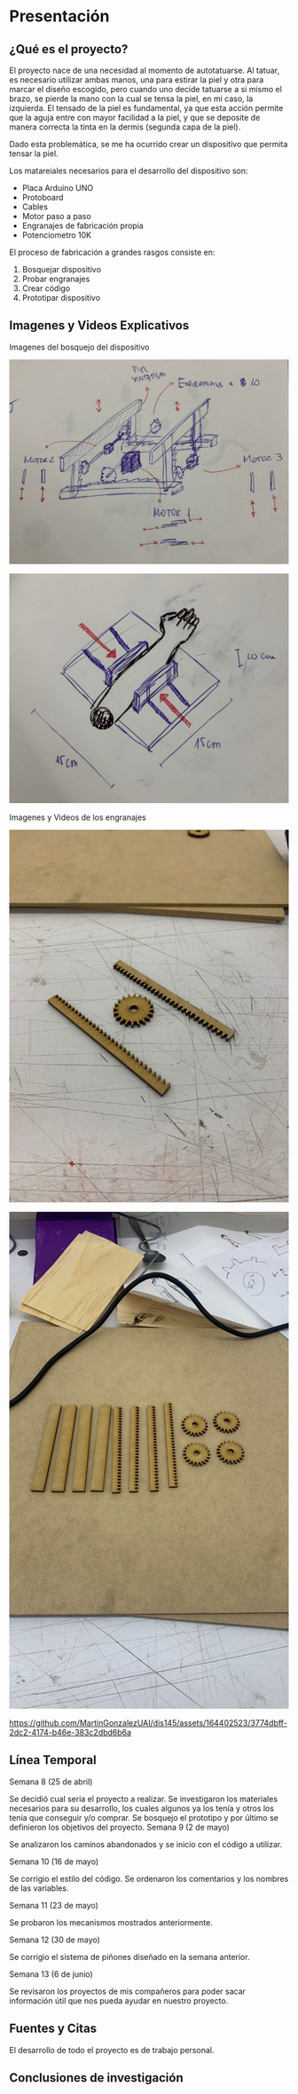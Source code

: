 # Presentación

## ¿Qué es el proyecto?

El proyecto nace de una necesidad al momento de autotatuarse. Al tatuar, es necesario utilizar ambas manos, una para estirar la piel y otra para marcar el diseño escogido, pero cuando uno decide tatuarse a si mismo el brazo, se pierde la mano con la cual se tensa la piel, en mi caso, la izquierda. El tensado de la piel es fundamental, ya que esta acción permite que la aguja entre con mayor facilidad a la piel, y que se deposite de manera correcta la tinta en la dermis (segunda capa de la piel). 

Dado esta problemática, se me ha ocurrido crear un dispositivo que permita tensar la piel.

Los matareiales necesarios para el desarrollo del dispositivo son:

- Placa Arduino UNO
- Protoboard
- Cables
- Motor paso a paso
- Engranajes de fabricación propia
- Potenciometro 10K

El proceso de fabricación a grandes rasgos consiste en:

1. Bosquejar dispositivo
2. Probar engranajes
3. Crear código
4. Prototipar dispositivo

## Imagenes y Videos Explicativos

Imagenes del bosquejo del dispositivo

![bosquejo1](bosquejo1.jpg)

![bosquejo2](bosquejo2.jpg)

Imagenes y Videos de los engranajes 

![engranajes1](engranajes1.jpg)

![engranajes2](engranajes2.jpg)

https://github.com/MartinGonzalezUAI/dis145/assets/164402523/3774dbff-2dc2-4174-b46e-383c2dbd6b6a

## Línea Temporal

Semana 8 (25 de abril)

Se decidió cual seria el proyecto a realizar. Se investigaron los materiales necesarios para su desarrollo, los cuales algunos ya los tenía y otros los tenia que conseguir y/o comprar. Se bosquejo el prototipo y por último se definieron los objetivos del proyecto.
Semana 9 (2 de mayo) 

Se analizaron los caminos abandonados y se inicio con el código a utilizar.

Semana 10 (16 de mayo) 

Se corrigio el estilo del código. Se ordenaron los comentarios y los nombres de las variables.

Semana 11 (23 de mayo) 

Se probaron los mecanismos mostrados anteriormente. 

Semana 12 (30 de mayo) 

Se corrigio el sistema de piñones diseñado en la semana anterior. 

Semana 13 (6 de junio) 

Se revisaron los proyectos de mis compañeros para poder sacar información útil que nos pueda ayudar en nuestro proyecto.

## Fuentes y Citas

El desarrollo de todo el proyecto es de trabajo personal. 

## Conclusiones de investigación
